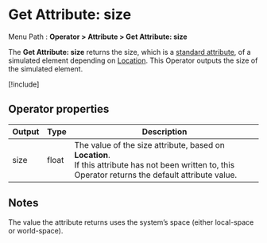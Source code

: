 # Get Attribute: size

Menu Path : **Operator > Attribute > Get Attribute: size**

The **Get Attribute: size** returns the size, which is a [standard attribute](Reference-Attributes.md), of a simulated element depending on [Location](Attributes.md#attribute-locations). This Operator outputs the size of the simulated element.

[!include[](Snippets/Operator-GetAttributeOperatorSettings.md)]

## Operator properties

| **Output** | **Type** | **Description**                                              |
| ---------- | -------- | ------------------------------------------------------------ |
| size       | float    | The value of the size attribute, based on **Location**.<br/>If this attribute has not been written to, this Operator returns the default attribute value. |

## Notes

The value the attribute returns uses the system’s space (either local-space or world-space).